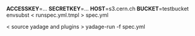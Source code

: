 __ACCESSKEY__=... __SECRETKEY__=... __HOST__=s3.cern.ch __BUCKET__=testbucket envsubst < runspec.yml.tmpl > spec.yml

< source yadage and plugins > 
yadage-run -f spec.yml             

